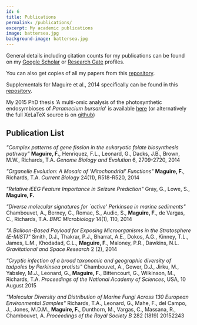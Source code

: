 ```yaml
---
id: 6 
title: Publications
permalink: /publications/
excerpt: My academic publications
image: battersea.jpg
background-image: battersea.jpg
---
```


General details including citation counts for my publications can be found on my [Google Scholar](http://scholar.google.co.uk/citations?user=rHFCtWwAAAAJ) or [Research Gate](http://www.researchgate.net/profile/Finlay_Maguire) profiles.

You can also get copies of all my papers from this [repository](https://github.com/fmaguire/publications).

Supplementals for Maguire et al., 2014 specifically can be found in this [repository](https://github.com/fmaguire/Maguire_et_al_2014_supplementals).

My 2015 PhD thesis 'A multi-omic analysis of the photosynthetic endosymbioses of *Paramecium bursaria*' is available [here](http://finlaymagui.re/assets/finlay_maguire_final_PhD_2015_thesis.pdf) (or alternatively the full XeLaTeX source is on [github](https://github.com/fmaguire/PhD_thesis.git))

## Publication List

*"Complex patterns of gene fission in the eukaryotic folate biosynthesis pathway"*
**Maguire, F.**, Henriquez, F.L., Leonard, G., Dacks, J.B., Brown, M.W.,  Richards, T.A. *Genome Biology and Evolution* 6, 2709-2720, 2014


*"Organelle Evolution: A Mosaic of 'Mitochondrial' Functions"* 
**Maguire, F.**, Richards, T.A. *Current Biology* 24(11), R518-R520, 2014


*"Relative iEEG Feature Importance in Seizure Prediction"*
Gray, G., Lowe, S., **Maguire, F.**

*"Diverse molecular signatures for `active' Perkinsea in marine sediments"*
Chambouvet, A., Berney, C., Romac, S., Audic, S., **Maguire, F.**, de Vargas, C., Richards, T.A. *BMC Microbiology* 14(1), 110, 2014

*"A Balloon-Based Payload for Exposing Microorganisms in the Stratosphere (E-MIST)"*
Smith, D.J., Thakrar, P.J., Bharrat, A.E., Dokos, A.G., Kinney, T.L., James, L.M., Khodadad, C.L., **Maguire, F.**, Maloney, P.R., Dawkins, N.L. *Gravitational and Space Research* 2 (2), 2014

*"Cryptic infection of a broad taxonomic and geographic diversity of tadpoles by Perkinsea protists"*
Chambouvet, A., Gower, D.J., Jirku, M., Yabsley, M.J., Leonard, G., **Maguire, F.**, Bittencourt, G., Wilkinson, M., Richards, T.A. *Proceedings of the National Academy of Sciences*, USA, 10 August 2015

*"Molecular Diversity and Distribution of Marine Fungi Across 130 European Environmental Samples"*
Richards, T.A., Leonard, G., Mahe, F., del Campo, J., Jones, M.D.M., **Maguire, F.**, Dunthorn, M., Vargas, C., Massana, R., Chambouvet, A. *Proceedings of the Royal Society B* 282 (1819) 20152243


